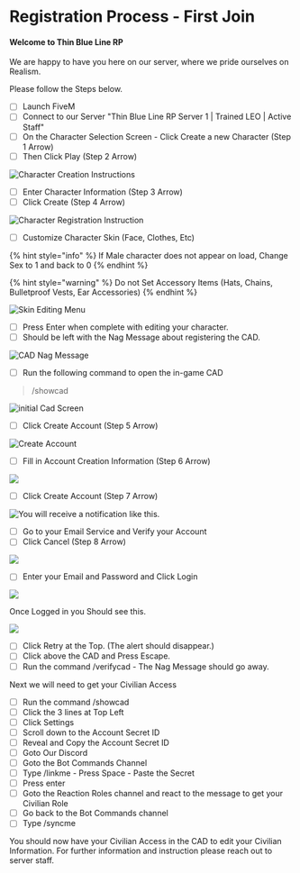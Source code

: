 # Registration Process - First Join

#### Welcome to Thin Blue Line RP

We are happy to have you here on our server, where we pride ourselves on Realism.

Please follow the Steps below.

* [ ] Launch FiveM
* [ ] Connect to our Server "Thin Blue Line RP Server 1 | Trained LEO | Active Staff"
* [ ] On the Character Selection Screen - Click Create a new Character (Step 1 Arrow)
* [ ] Then Click Play (Step 2 Arrow)

![Character Creation Instructions](<.gitbook/assets/Character Selection 1-Added Step Markers.png>)

* [ ] Enter Character Information (Step 3 Arrow)
* [ ] Click Create (Step 4 Arrow)

![Character Registration Instruction](<.gitbook/assets/Character Registration-Added Step Markers.png>)

* [ ] Customize Character Skin (Face, Clothes, Etc)

{% hint style="info" %}
If Male character does not appear on load, Change Sex to 1 and back to 0
{% endhint %}

{% hint style="warning" %}
Do not Set Accessory Items (Hats, Chains, Bulletproof Vests, Ear Accessories)
{% endhint %}

![Skin Editing Menu](<.gitbook/assets/Customize Character Skin.png>)

* [ ] Press Enter when complete with editing your character.
* [ ] Should be left with the Nag Message about registering the CAD.

![CAD Nag Message](<.gitbook/assets/CAD Nag Message.png>)

* [ ] Run the following command to open the in-game CAD

> /showcad

![initial Cad Screen](<.gitbook/assets/CAD (1).png>)

* [ ] Click Create Account (Step 5 Arrow)

![Create Account](<.gitbook/assets/CAD-Added Step Arrows.png>)

* [ ] Fill in Account Creation Information (Step 6 Arrow)

![](<.gitbook/assets/CAD Create Account-Added Account Markers.png>)

* [ ] Click Create Account (Step 7 Arrow)

![You will receive a notification like this.](<.gitbook/assets/CAD verification-added steps.png>)

* [ ] Go to your Email Service and Verify your Account
* [ ] Click Cancel (Step 8 Arrow)

![](<.gitbook/assets/CAD Create Account-step 8.png>)

* [ ] Enter your Email and Password and Click Login

![](.gitbook/assets/CAD.png)

Once Logged in you Should see this.

![](<.gitbook/assets/CAD-Logged IN.png>)

* [ ] Click Retry at the Top. (The alert should disappear.)
* [ ] Click above the CAD and Press Escape.
* [ ] Run the command /verifycad - The Nag Message should go away.

Next we will need to get your Civilian Access

* [ ] Run the command /showcad
* [ ] Click the 3 lines at Top Left
* [ ] Click Settings
* [ ] Scroll down to the Account Secret ID
* [ ] Reveal and Copy the Account Secret ID
* [ ] Goto Our Discord
* [ ] Goto the Bot Commands Channel
* [ ] Type /linkme - Press Space - Paste the Secret
* [ ] Press enter
* [ ] Goto the Reaction Roles channel and react to the message to get your Civilian Role
* [ ] Go back to the Bot Commands channel
* [ ] Type /syncme

You should now have your Civilian Access in the CAD to edit your Civilian Information. For further information and instruction please reach out to server staff.
